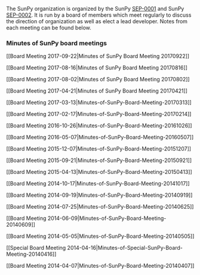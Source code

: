 The SunPy organization is organized by the SunPy [SEP-0001](https://github.com/sunpy/sunpy-SEP/blob/master/SEP-0001.md) and SunPy [SEP-0002](https://github.com/sunpy/sunpy-SEP/blob/master/SEP-0002.md). It is run by a board of members which meet regularly to discuss the direction of organization as well as elect a lead developer. Notes from each meeting can be found below.

### Minutes of SunPy board meetings
[[Board Meeting 2017-09-22|Minutes of SunPy Board Meeting 20170922]]

[[Board Meeting 2017-08-16|Minutes of SunPy Board Meeting 20170816]]

[[Board Meeting 2017-08-02|Minutes of SunPy Board Meeting 20170802]]

[[Board Meeting 2017-04-21|Minutes of SunPy Board Meeting 20170421]]

[[Board Meeting 2017-03-13|Minutes-of-SunPy-Board-Meeting-20170313]]

[[Board Meeting 2017-02-17|Minutes-of-SunPy-Board-Meeting-20170214]]

[[Board Meeting 2016-10-26|Minutes-of-SunPy-Board-Meeting-20161026]]

[[Board Meeting 2016-05-07|Minutes-of-SunPy-Board-Meeting-20160507]]

[[Board Meeting 2015-12-07|Minutes-of-SunPy-Board-Meeting-20151207]]

[[Board Meeting 2015-09-21|Minutes-of-SunPy-Board-Meeting-20150921]]

[[Board Meeting 2015-04-13|Minutes-of-SunPy-Board-Meeting-20150413]]

[[Board Meeting 2014-10-17|Minutes-of-SunPy-Board-Meeting-20141017]]

[[Board Meeting 2014-09-19|Minutes-of-SunPy-Board-Meeting-20140919]]

[[Board Meeting 2014-07-25|Minutes-of-SunPy-Board-Meeting-20140625]]

[[Board Meeting 2014-06-09|Minutes-of-SunPy-Board-Meeting-20140609]]

[[Board Meeting 2014-05-05|Minutes-of-SunPy-Board-Meeting-20140505]]

[[Special Board Meeting 2014-04-16|Minutes-of-Special-SunPy-Board-Meeting-20140416]]

[[Board Meeting 2014-04-07|Minutes-of-SunPy-Board-Meeting-20140407]]
